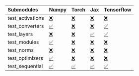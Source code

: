 | Submodules       | Numpy                                                                                                                           | Torch                                                                                                                           | Jax                                                                                                                             | Tensorflow                                                                                                                      |
|:-----------------|:--------------------------------------------------------------------------------------------------------------------------------|:--------------------------------------------------------------------------------------------------------------------------------|:--------------------------------------------------------------------------------------------------------------------------------|:--------------------------------------------------------------------------------------------------------------------------------|
| test_activations | <a href="https://github.com/unifyai/ivy/runs/7997796140?check_suite_focus=true" rel="noopener noreferrer" target="_blank">❌</a> | <a href="https://github.com/unifyai/ivy/runs/7997797174?check_suite_focus=true" rel="noopener noreferrer" target="_blank">❌</a> | <a href="https://github.com/unifyai/ivy/runs/7997798310?check_suite_focus=true" rel="noopener noreferrer" target="_blank">❌</a> | <a href="https://github.com/unifyai/ivy/runs/7997799573?check_suite_focus=true" rel="noopener noreferrer" target="_blank">❌</a> |
| test_converters  | <a href="https://github.com/unifyai/ivy/runs/7997796319?check_suite_focus=true" rel="noopener noreferrer" target="_blank">✅</a> | <a href="https://github.com/unifyai/ivy/runs/7997797335?check_suite_focus=true" rel="noopener noreferrer" target="_blank">❌</a> | <a href="https://github.com/unifyai/ivy/runs/7997798478?check_suite_focus=true" rel="noopener noreferrer" target="_blank">❌</a> | <a href="https://github.com/unifyai/ivy/runs/7997799744?check_suite_focus=true" rel="noopener noreferrer" target="_blank">✅</a> |
| test_layers      | <a href="https://github.com/unifyai/ivy/runs/7997796461?check_suite_focus=true" rel="noopener noreferrer" target="_blank">❌</a> | <a href="https://github.com/unifyai/ivy/runs/7997797482?check_suite_focus=true" rel="noopener noreferrer" target="_blank">❌</a> | <a href="https://github.com/unifyai/ivy/runs/7997798635?check_suite_focus=true" rel="noopener noreferrer" target="_blank">✅</a> | <a href="https://github.com/unifyai/ivy/runs/7997799923?check_suite_focus=true" rel="noopener noreferrer" target="_blank">✅</a> |
| test_modules     | <a href="https://github.com/unifyai/ivy/runs/7997796590?check_suite_focus=true" rel="noopener noreferrer" target="_blank">✅</a> | <a href="https://github.com/unifyai/ivy/runs/7997797641?check_suite_focus=true" rel="noopener noreferrer" target="_blank">❌</a> | <a href="https://github.com/unifyai/ivy/runs/7997798815?check_suite_focus=true" rel="noopener noreferrer" target="_blank">❌</a> | <a href="https://github.com/unifyai/ivy/runs/7997800069?check_suite_focus=true" rel="noopener noreferrer" target="_blank">❌</a> |
| test_norms       | <a href="https://github.com/unifyai/ivy/runs/7997796739?check_suite_focus=true" rel="noopener noreferrer" target="_blank">❌</a> | <a href="https://github.com/unifyai/ivy/runs/7997797807?check_suite_focus=true" rel="noopener noreferrer" target="_blank">❌</a> | <a href="https://github.com/unifyai/ivy/runs/7997798987?check_suite_focus=true" rel="noopener noreferrer" target="_blank">❌</a> | <a href="https://github.com/unifyai/ivy/runs/7997800256?check_suite_focus=true" rel="noopener noreferrer" target="_blank">❌</a> |
| test_optimizers  | <a href="https://github.com/unifyai/ivy/runs/7997796896?check_suite_focus=true" rel="noopener noreferrer" target="_blank">✅</a> | <a href="https://github.com/unifyai/ivy/runs/7997797960?check_suite_focus=true" rel="noopener noreferrer" target="_blank">❌</a> | <a href="https://github.com/unifyai/ivy/runs/7997799190?check_suite_focus=true" rel="noopener noreferrer" target="_blank">❌</a> | <a href="https://github.com/unifyai/ivy/runs/7997800444?check_suite_focus=true" rel="noopener noreferrer" target="_blank">❌</a> |
| test_sequential  | <a href="https://github.com/unifyai/ivy/runs/7997797048?check_suite_focus=true" rel="noopener noreferrer" target="_blank">✅</a> | <a href="https://github.com/unifyai/ivy/runs/7997798148?check_suite_focus=true" rel="noopener noreferrer" target="_blank">✅</a> | <a href="https://github.com/unifyai/ivy/runs/7997799368?check_suite_focus=true" rel="noopener noreferrer" target="_blank">✅</a> | <a href="https://github.com/unifyai/ivy/runs/7997800596?check_suite_focus=true" rel="noopener noreferrer" target="_blank">✅</a> |
